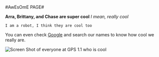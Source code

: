 #AwEsOmE PAGE#

**Arra, Brittany, and Chase are super cool**
*I mean, really cool*

`I am a robot, I think they are cool too`

You can even check [Google](http://google.com) and search our names to know how cool we really are.

![Screen Shot of everyone at GPS 1.1 who is cool](http://i.imgur.com/2YDZODx.png)